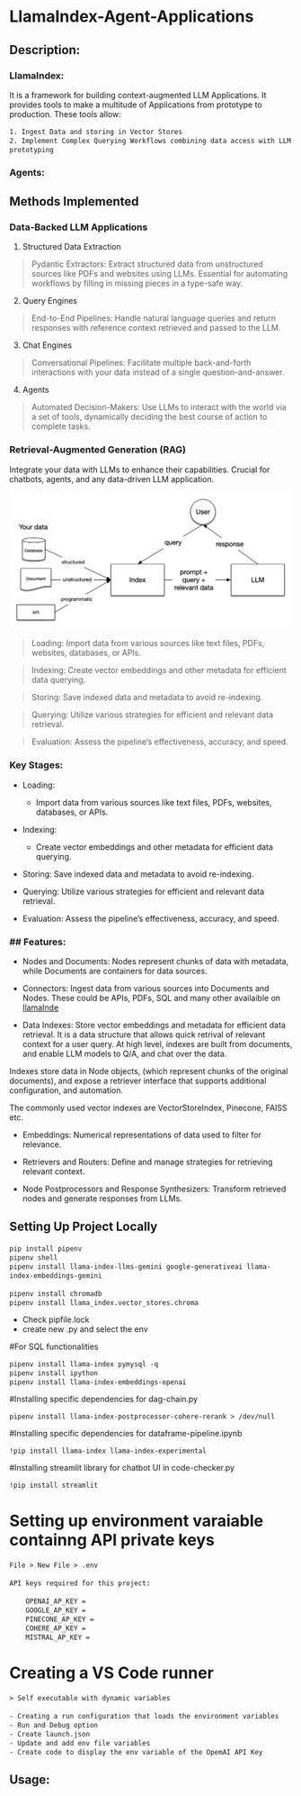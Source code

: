 # LlamaIndex-Agent-Applications




## Description:

### LlamaIndex:

It is a framework for building context-augmented LLM Applications. It provides tools to make a multitude of Applications from prototype to production. These tools allow:

    1. Ingest Data and storing in Vector Stores
    2. Implement Complex Querying Workflows combining data access with LLM prototyping

### Agents:



## Methods Implemented

### Data-Backed LLM Applications

1. Structured Data Extraction

> Pydantic Extractors: Extract structured data from unstructured sources like PDFs and websites using LLMs. Essential for automating workflows by filling in missing pieces in a type-safe way.
   
2. Query Engines

> End-to-End Pipelines: Handle natural language queries and return responses with reference context retrieved and passed to the LLM.
   
3. Chat Engines

> Conversational Pipelines: Facilitate multiple back-and-forth interactions with your data instead of a single question-and-answer.

4. Agents

> Automated Decision-Makers: Use LLMs to interact with the world via a set of tools, dynamically deciding the best course of action to complete tasks.

### Retrieval-Augmented Generation (RAG)
   
Integrate your data with LLMs to enhance their capabilities. Crucial for chatbots, agents, and any data-driven LLM application.

![ScreenShot](/basic_rag.png)

> Loading: Import data from various sources like text files, PDFs, websites, databases, or APIs.

> Indexing: Create vector embeddings and other metadata for efficient data querying.

> Storing: Save indexed data and metadata to avoid re-indexing.

> Querying: Utilize various strategies for efficient and relevant data retrieval.

> Evaluation: Assess the pipeline’s effectiveness, accuracy, and speed.

### Key Stages:

* Loading:
  - Import data from various sources like text files, PDFs, websites, databases, or APIs.

* Indexing:
  - Create vector embeddings and other metadata for efficient data querying.

- Storing: Save indexed data and metadata to avoid re-indexing.

- Querying: Utilize various strategies for efficient and relevant data retrieval.

- Evaluation: Assess the pipeline’s effectiveness, accuracy, and speed.

### ## Features:

- Nodes and Documents: Nodes represent chunks of data with metadata, while Documents are containers for data sources.
  
- Connectors: Ingest data from various sources into Documents and Nodes. These could be APIs, PDFs, SQL and many other availaible on [llamaInde](https://docs.llamaindex.ai/en/stable/)


- Data Indexes: Store vector embeddings and metadata for efficient data retrieval. It is a data structure that allows quick retrival of relevant context for a user query. At high level, indexes are built from documents, and enable LLM models to Q/A, and chat over the data.

Indexes store data in Node objects, (which represent chunks of the original documents), and expose a retriever interface that supports additional configuration, and automation.

The commonly used vector indexes are VectorStoreIndex, Pinecone, FAISS etc.

- Embeddings: Numerical representations of data used to filter for relevance.

- Retrievers and Routers: Define and manage strategies for retrieving relevant context.

- Node Postprocessors and Response Synthesizers: Transform retrieved nodes and generate responses from LLMs.




## Setting Up Project Locally


    pip install pipenv
    pipenv shell
    pipenv install llama-index-llms-gemini google-generativeai llama-index-embeddings-gemini 

    pipenv install chromadb
    pipenv install llama_index.vector_stores.chroma
    
- Check pipfile.lock
- create new .py and select the env

#For SQL functionalities

    pipenv install llama-index pymysql -q
    pipenv install ipython
    pipenv install llama-index-embeddings-openai


#Installing specific dependencies for dag-chain.py

    pipenv install llama-index-postprocessor-cohere-rerank > /dev/null

#Installing specific dependencies for dataframe-pipeline.ipynb

    !pip install llama-index llama-index-experimental

#Installing streamlit library for chatbot UI in code-checker.py

    !pip install streamlit

# Setting up environment varaiable containng API private keys

    File > New File > .env

    API keys required for this project:
    
        OPENAI_AP_KEY =
        GOOGLE_AP_KEY =
        PINECONE_AP_KEY =
        COHERE_AP_KEY =
        MISTRAL_AP_KEY =

# Creating a VS Code runner

    > Self executable with dynamic variables

    - Creating a run configuration that loads the environment variables
    - Run and Debug option
    - Create launch.json
    - Update and add env file variables
    - Create code to display the env variable of the OpemAI API Key

## Usage:
